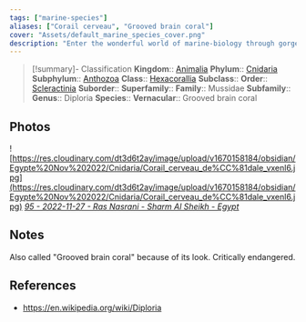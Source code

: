 ```yaml
---
tags: ["marine-species"]
aliases: ["Corail cerveau", "Grooved brain coral"]
cover: "Assets/default_marine_species_cover.png"
description: "Enter the wonderful world of marine-biology through gorgeous underwater pictures of marine animals."
---
```

> [!summary]- Classification
**Kingdom**:: [Animalia](Animalia.md)
**Phylum**:: [Cnidaria](Cnidaria.md)
**Subphylum**:: [Anthozoa](Anthozoa.md)
**Class**:: [Hexacorallia](Hexacorallia.md)
**Subclass**:: 
**Order**:: [Scleractinia](Scleractinia.md)
**Suborder**::
**Superfamily**::
**Family**:: Mussidae
**Subfamily**::
**Genus**:: Diploria
**Species**::
**Vernacular**:: Grooved brain coral

## Photos
![https://res.cloudinary.com/dt3d6t2ay/image/upload/v1670158184/obsidian/Egypte%20Nov%202022/Cnidaria/Corail_cerveau_de%CC%81dale_vxenl6.jpg](https://res.cloudinary.com/dt3d6t2ay/image/upload/v1670158184/obsidian/Egypte%20Nov%202022/Cnidaria/Corail_cerveau_de%CC%81dale_vxenl6.jpg)
*[95 - 2022-11-27 - Ras Nasrani - Sharm Al Sheikh - Egypt](95%20-%202022-11-27%20-%20Ras%20Nasrani%20-%20Sharm%20Al%20Sheikh%20-%20Egypt.md)*

## Notes
Also called "Grooved brain coral" because of its look. Critically endangered.

## References
- https://en.wikipedia.org/wiki/Diploria